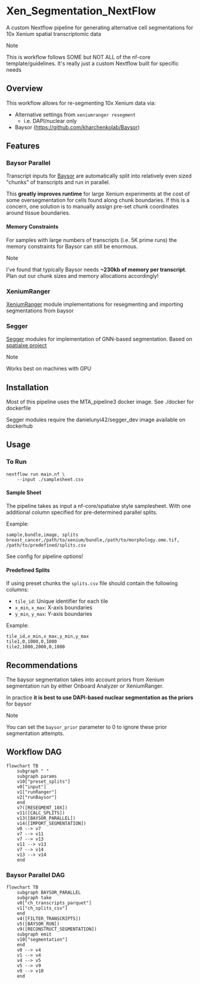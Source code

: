 # Xen_Segmentation_NextFlow
A custom Nextflow pipeline for generating alternative cell segmentations for 10x Xenium spatial transcriptomic data

> [!NOTE]
> This is workflow follows SOME but NOT ALL of the nf-core template/guidelines. It's really just a custom Nextflow built for specific needs

## Overview 
This workflow allows for re-segmenting 10x Xenium data via:

- Alternative settings from `xeniumranger resegment`
    - i.e. DAPI/nuclear only
- Baysor (https://github.com/kharchenkolab/Baysor)

## Features

### Baysor Parallel

Transcript inputs for [Baysor](https://kharchenkolab.github.io/Baysor/dev/) are automatically split into relatively even sized "chunks" of transcripts and run in parallel. 

This **greatly improves runtime** for large Xenium experiments at the cost of some oversegmentation for cells found along chunk boundaries. If this is a concern, one solution is to manually assign pre-set chunk coordinates around tissue boundaries. 

#### Memory Constraints 

For samples with large numbers of transcripts (i.e. 5K prime runs) the memory constraints for Baysor can still be enormous. 

> [!Note]
> I've found that typically Baysor needs **~230kb of memory per transcript**. Plan out our chunk sizes and memory allocations accordingly!

### XeniumRanger 

[XeniumRanger](https://www.10xgenomics.com/support/software/xenium-ranger/latest) module implementations for resegmenting and importing segmentations from baysor

### Segger

[Segger](https://elihei2.github.io/segger_dev/) modules for implementation of GNN-based segmentation. Based on [spatialxe project](https://github.com/nf-core/spatialxe)

> [!Note]
> Works best on machines with GPU

## Installation

Most of this pipeline uses the MTA_pipeline3 docker image. See ./docker for dockerfile

Segger modules require the danielunyi42/segger_dev image available on dockerhub

## Usage

### To Run

```
nextflow run main.nf \
    --input ./samplesheet.csv
```

#### Sample Sheet

The pipeline takes as input a nf-core/spatialxe style samplesheet. With one additional column specified for pre-determined parallel splits. 

Example:
```csv
sample,bundle,image, splits
breast_cancer,/path/to/xenium/bundle,/path/to/morphology.ome.tif, /path/to/predefined/splits.csv
```

See config for pipeline options!

#### Predefined Splits

If using preset chunks the `splits.csv` file should contain the following columns:
- `tile_id`: Unique identifier for each tile
- `x_min`, `x_max`: X-axis boundaries
- `y_min`, `y_max`: Y-axis boundaries

Example:
```csv
tile_id,x_min,x_max,y_min,y_max
tile1,0,1000,0,1000
tile2,1000,2000,0,1000
```

## Recommendations

The baysor segmentation takes into account priors from Xenium segmentation run by either Onboard Analyzer or XeniumRanger.

In practice **it is best to use DAPI-based nuclear segmentation as the priors** for baysor

> [!NOTE]
> You can set the `baysor_prior` parameter to 0 to ignore these prior segmentation attempts. 

## Workflow DAG

```mermaid
flowchart TB
    subgraph " "
    subgraph params
    v10["preset_splits"]
    v0["input"]
    v1["runRanger"]
    v2["runBaysor"]
    end
    v7([RESEGMENT_10X])
    v11([CALC_SPLITS])
    v13([BAYSOR_PARALLEL])
    v14([IMPORT_SEGMENTATION])
    v0 --> v7
    v7 --> v11
    v7 --> v13
    v11 --> v13
    v7 --> v14
    v13 --> v14
    end
```

### Baysor Parallel DAG

```mermaid
flowchart TB
    subgraph BAYSOR_PARALLEL
    subgraph take
    v0["ch_transcripts_parquet"]
    v1["ch_splits_csv"]
    end
    v4([FILTER_TRANSCRIPTS])
    v5([BAYSOR_RUN])
    v9([RECONSTRUCT_SEGMENTATION])
    subgraph emit
    v10["segmentation"]
    end
    v0 --> v4
    v1 --> v4
    v4 --> v5
    v5 --> v9
    v9 --> v10
    end
```